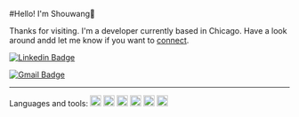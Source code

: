 #Hello! I'm Shouwang👋

Thanks for visiting. I'm a developer currently based in Chicago. Have a look around andd let me know if you want to [connect](mialto:shouwangh82@gmail.com).


[![Linkedin Badge](https://img.shields.io/badge/-ShouwangHuang-blue?style=flat&logo=Linkedin&logoColor=white&link=https://www.linkedin.com/in/shouwang-huang-71155ab7/)](https://www.linkedin.com/in/shouwang-huang-71155ab7/)

[![Gmail Badge](https://img.shields.io/badge/-shouwangh82-c14438?style=flat&logo=Gmail&logoColor=white&link=mailto:shouwangh82@gmail.com)](mailto:shouwangh82@gmail.com)

---

Languages and tools:
<code><img height="20" src="https://img.shields.io/badge/Python-3776AB?style=for-the-badge&logo=python&logoColor=white"></code>
<code><img height="20" src="https://img.shields.io/badge/HTML5-E34F26?style=for-the-badge&logo=html5&logoColor=white"></code>
<code><img height="20" src="https://img.shields.io/badge/CSS3-1572B6?style=for-the-badge&logo=css3&logoColor=white"></code>
<code><img height="20" src="https://img.shields.io/badge/JavaScript-323330?style=for-the-badge&logo=javascript&logoColor=F7DF1E"></code>
<code><img height="20" src="https://img.shields.io/badge/React-20232A?style=for-the-badge&logo=react&logoColor=61DAFB"></code>
<code><img height="20" src="https://img.shields.io/badge/Flask-000000?style=for-the-badge&logo=flask&logoColor=white"></code>




    